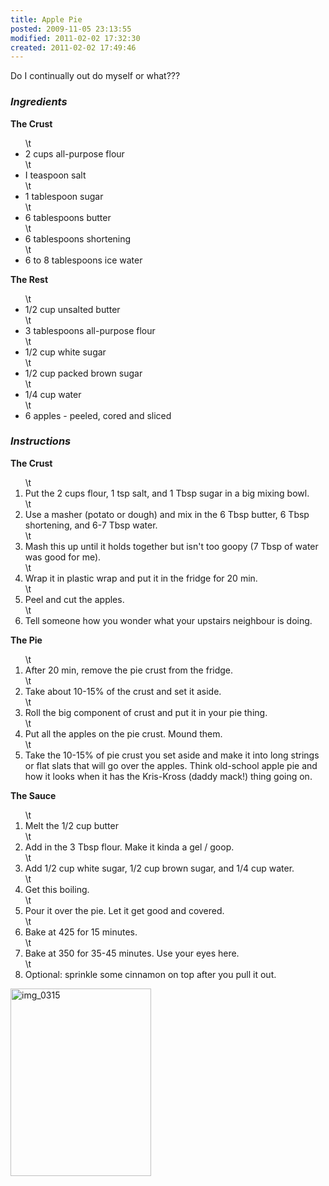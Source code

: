 ```yaml
---
title: Apple Pie
posted: 2009-11-05 23:13:55
modified: 2011-02-02 17:32:30
created: 2011-02-02 17:49:46
---
```

Do I continually out do myself or what???
<h3><strong><em>Ingredients</em></strong></h3>
<strong>The Crust</strong>
<ul>
\t<li>2 cups all-purpose flour</li>
\t<li>I teaspoon salt</li>
\t<li>1 tablespoon sugar</li>
\t<li>6 tablespoons butter</li>
\t<li>6 tablespoons shortening</li>
\t<li>6 to 8 tablespoons ice water</li>
</ul>
<strong>The Rest</strong>
<ul>
\t<li>1/2 cup unsalted butter</li>
\t<li>3 tablespoons all-purpose flour</li>
\t<li>1/2 cup white sugar</li>
\t<li>1/2 cup packed brown sugar</li>
\t<li>1/4 cup water</li>
\t<li>6 apples - peeled, cored and sliced</li>
</ul>
<h3><em><strong>Instructions</strong></em></h3>
<strong>The Crust</strong>
<ol>
\t<li>Put the 2 cups flour, 1 tsp salt, and 1 Tbsp sugar in a big mixing bowl.</li>
\t<li>Use a masher (potato or dough) and mix in the 6 Tbsp butter, 6 Tbsp shortening, and 6-7 Tbsp water.</li>
\t<li>Mash this up until it holds together but isn't too goopy (7 Tbsp of water was good for me).</li>
\t<li>Wrap it in plastic wrap and put it in the fridge for 20 min.</li>
\t<li>Peel and cut the apples.</li>
\t<li>Tell someone how you wonder what your upstairs neighbour is doing.</li>
</ol>
<strong>The Pie</strong>
<ol>
\t<li>After 20 min, remove the pie crust from the fridge.</li>
\t<li>Take about 10-15% of the crust and set it aside.</li>
\t<li>Roll the big component of crust and put it in your pie thing.</li>
\t<li>Put all the apples on the pie crust. Mound them.</li>
\t<li>Take the 10-15% of pie crust you set aside and make it into long strings or flat slats that will go over the apples. Think old-school apple pie and how it looks when it has the Kris-Kross (daddy mack!) thing going on.</li>
</ol>
<strong>The Sauce
</strong>
<ol>
\t<li>Melt the 1/2 cup butter</li>
\t<li>Add in the 3 Tbsp flour. Make it kinda a gel / goop.</li>
\t<li>Add 1/2 cup white sugar, 1/2 cup brown sugar, and 1/4 cup water.</li>
\t<li>Get this boiling.</li>
\t<li>Pour it over the pie. Let it get good and covered.</li>
\t<li>Bake at 425 for 15 minutes.</li>
\t<li>Bake at 350 for 35-45 minutes. Use your eyes here.</li>
\t<li>Optional: sprinkle some cinnamon on top after you pull it out.</li>
</ol>
<a href="http://milkbox.net/wp-content/uploads/2009/11/apple_pie.jpg"><img class="alignleft size-medium wp-image-110" title="apple_pie" src="http://milkbox.net/wp-content/uploads/2009/11/apple_pie.jpg" alt="img_0315" width="225" height="300" /></a>
